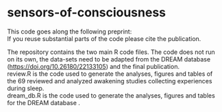# sensors-of-consciousness
This code goes along the following preprint: <br />
If you reuse substantial parts of the code please cite the publication.<br />

The repository contains the two main R code files. The code does not run on its own, the data-sets need to be adapted from the DREAM database (https://doi.org/10.26180/22133105) and the final publication.<br />
review.R is the code used to generate the analyses, figures and tables of the 69 reviewed and analyzed awakening studies collecting experiences during sleep.<br />
dream_db.R is the code used to generate the analyses, figures and tables for the DREAM database .
